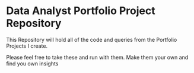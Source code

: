 # Data Analyst Portfolio Project Repository
This Repository will hold all of the code and queries from the Portfolio Projects I create.

Please feel free to take these and run with them. Make them your own and find you own insights
